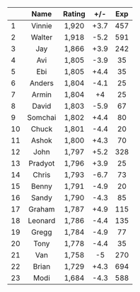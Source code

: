 | |Name|Rating|+/-|Exp|
|-|:--:|:----:|:-:|:-:|
|1|Vinnie|1,920|+3.7|457|
|2|Walter|1,918|-5.2|591|
|3|Jay|1,866|+3.9|242|
|4|Avi|1,805|-3.9|35|
|5|Ebi|1,805|+4.4|35|
|6|Anders|1,804|-4.1|25|
|7|Armin|1,804|+4|25|
|8|David|1,803|-5.9|67|
|9|Somchai|1,802|+4.4|80|
|10|Chuck|1,801|-4.4|20|
|11|Ashok|1,800|+4.3|70|
|12|John|1,797|+5.2|328|
|13|Pradyot|1,796|+3.9|25|
|14|Chris|1,793|-6.7|73|
|15|Benny|1,791|-4.9|20|
|16|Sandy|1,790|-4.3|85|
|17|Graham|1,787|+4.9|115|
|18|Leonard|1,786|-4.4|135|
|19|Gregg|1,784|-4.9|77|
|20|Tony|1,778|-4.4|35|
|21|Van|1,758|-5|270|
|22|Brian|1,729|+4.3|694|
|23|Modi|1,684|-4.3|588|
